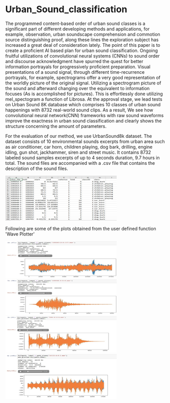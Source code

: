 # Urban_Sound_classification
The programmed content-based order of urban sound classes is a significant part of different developing methods and applications, for example, observation, urban soundscape comprehension and commotion source distinguishing proof, along these lines the exploration subject has increased a great deal of consideration lately. The point of this paper is to create a proficient AI based plan for urban sound classification. Ongoing fruitful utilizations of convolutional neural systems (CNNs) to sound order and discourse acknowledgment have spurred the quest for better information portrayals for progressively proficient preparation. Visual presentations of a sound signal, through different time-recurrence portrayals, for example, spectrograms offer a very good representation of the worldly picture of the original signal. Utilizing a spectrogram picture of the sound and afterward changing over the equivalent to information focuses (As is accomplished for pictures). This is effortlessly done utilizing mel_spectogram a function of Librosa. At the approval stage, we lead tests on Urban Sound 8K database which comprises 10 classes of urban sound happenings with 8732 real-world sound clips. As a result, We see how convolutional neural network(CNN) frameworks with raw sound waveforms improve the exactness in urban sound classification and clearly shows the structure concerning the amount of parameters.



For the evaluation of our method, we use UrbanSound8k dataset. The dataset consists of 10 environmental sounds excerpts from urban area such as air conditioner, car horn, children playing, dog bark, drilling, engine idling, gun shot, jackhammer, siren and street music. It contains 8732 labeled sound samples excerpts of up to 4 seconds duration, 9.7 hours in total. The sound files are accompanied with a .csv file that contains the description of the sound files. 


  <img src="https://github.com/TanishqSehgal7/Urban-Sound-Classification/blob/main/UrbanSoundClassificationImages/dataset.jpeg" width="350">


Following are some of the plots obtained from the user defined function 'Wave Plotter'

<img src="https://github.com/TanishqSehgal7/Urban-Sound-Classification/blob/main/UrbanSoundClassificationImages/audio_plot1.jpeg" width="350">


<img src="https://github.com/TanishqSehgal7/Urban-Sound-Classification/blob/main/UrbanSoundClassificationImages/audio_plot2.jpeg" width="350">


<img src="https://github.com/TanishqSehgal7/Urban-Sound-Classification/blob/main/UrbanSoundClassificationImages/audio_plot3.jpeg" width="350">


<img src="https://github.com/TanishqSehgal7/Urban-Sound-Classification/blob/main/UrbanSoundClassificationImages/audio_plot4.jpeg" width="350">
